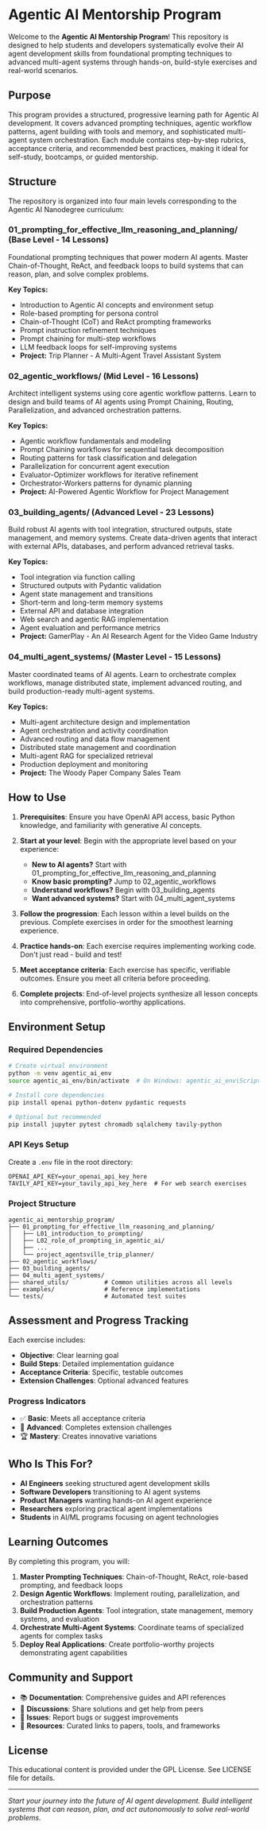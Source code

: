 # Agentic AI Mentorship Program

Welcome to the **Agentic AI Mentorship Program**! This repository is designed to help students and developers systematically evolve their AI agent development skills from foundational prompting techniques to advanced multi-agent systems through hands-on, build-style exercises and real-world scenarios.

## Purpose

This program provides a structured, progressive learning path for Agentic AI development. It covers advanced prompting techniques, agentic workflow patterns, agent building with tools and memory, and sophisticated multi-agent system orchestration. Each module contains step-by-step rubrics, acceptance criteria, and recommended best practices, making it ideal for self-study, bootcamps, or guided mentorship.

## Structure

The repository is organized into four main levels corresponding to the Agentic AI Nanodegree curriculum:

### **01_prompting_for_effective_llm_reasoning_and_planning/** (Base Level - 14 Lessons)
Foundational prompting techniques that power modern AI agents. Master Chain-of-Thought, ReAct, and feedback loops to build systems that can reason, plan, and solve complex problems.

**Key Topics:**
- Introduction to Agentic AI concepts and environment setup
- Role-based prompting for persona control
- Chain-of-Thought (CoT) and ReAct prompting frameworks
- Prompt instruction refinement techniques
- Prompt chaining for multi-step workflows
- LLM feedback loops for self-improving systems
- **Project:** Trip Planner - A Multi-Agent Travel Assistant System

### **02_agentic_workflows/** (Mid Level - 16 Lessons) 
Architect intelligent systems using core agentic workflow patterns. Learn to design and build teams of AI agents using Prompt Chaining, Routing, Parallelization, and advanced orchestration patterns.

**Key Topics:**
- Agentic workflow fundamentals and modeling
- Prompt Chaining workflows for sequential task decomposition
- Routing patterns for task classification and delegation
- Parallelization for concurrent agent execution
- Evaluator-Optimizer workflows for iterative refinement
- Orchestrator-Workers patterns for dynamic planning
- **Project:** AI-Powered Agentic Workflow for Project Management

### **03_building_agents/** (Advanced Level - 23 Lessons)
Build robust AI agents with tool integration, structured outputs, state management, and memory systems. Create data-driven agents that interact with external APIs, databases, and perform advanced retrieval tasks.

**Key Topics:**
- Tool integration via function calling
- Structured outputs with Pydantic validation
- Agent state management and transitions
- Short-term and long-term memory systems
- External API and database integration
- Web search and agentic RAG implementation
- Agent evaluation and performance metrics
- **Project:** GamerPlay - An AI Research Agent for the Video Game Industry

### **04_multi_agent_systems/** (Master Level - 15 Lessons)
Master coordinated teams of AI agents. Learn to orchestrate complex workflows, manage distributed state, implement advanced routing, and build production-ready multi-agent systems.

**Key Topics:**
- Multi-agent architecture design and implementation
- Agent orchestration and activity coordination
- Advanced routing and data flow management
- Distributed state management and coordination
- Multi-agent RAG for specialized retrieval
- Production deployment and monitoring
- **Project:** The Woody Paper Company Sales Team

## How to Use

1. **Prerequisites**: Ensure you have OpenAI API access, basic Python knowledge, and familiarity with generative AI concepts.

2. **Start at your level**: Begin with the appropriate level based on your experience:
   - **New to AI agents?** Start with 01_prompting_for_effective_llm_reasoning_and_planning
   - **Know basic prompting?** Jump to 02_agentic_workflows
   - **Understand workflows?** Begin with 03_building_agents
   - **Want advanced systems?** Start with 04_multi_agent_systems

3. **Follow the progression**: Each lesson within a level builds on the previous. Complete exercises in order for the smoothest learning experience.

4. **Practice hands-on**: Each exercise requires implementing working code. Don't just read - build and test!

5. **Meet acceptance criteria**: Each exercise has specific, verifiable outcomes. Ensure you meet all criteria before proceeding.

6. **Complete projects**: End-of-level projects synthesize all lesson concepts into comprehensive, portfolio-worthy applications.

## Environment Setup

### Required Dependencies
```bash
# Create virtual environment
python -m venv agentic_ai_env
source agentic_ai_env/bin/activate  # On Windows: agentic_ai_env\Scripts\activate

# Install core dependencies
pip install openai python-dotenv pydantic requests

# Optional but recommended
pip install jupyter pytest chromadb sqlalchemy tavily-python
```

### API Keys Setup
Create a `.env` file in the root directory:
```
OPENAI_API_KEY=your_openai_api_key_here
TAVILY_API_KEY=your_tavily_api_key_here  # For web search exercises
```

### Project Structure
```
agentic_ai_mentorship_program/
├── 01_prompting_for_effective_llm_reasoning_and_planning/
│   ├── L01_introduction_to_prompting/
│   ├── L02_role_of_prompting_in_agentic_ai/
│   ├── ...
│   └── project_agentsville_trip_planner/
├── 02_agentic_workflows/
├── 03_building_agents/
├── 04_multi_agent_systems/
├── shared_utils/          # Common utilities across all levels
├── examples/              # Reference implementations
└── tests/                 # Automated test suites
```

## Assessment and Progress Tracking

Each exercise includes:
- **Objective**: Clear learning goal
- **Build Steps**: Detailed implementation guidance
- **Acceptance Criteria**: Specific, testable outcomes
- **Extension Challenges**: Optional advanced features

### Progress Indicators
- ✅ **Basic**: Meets all acceptance criteria
- 🚀 **Advanced**: Completes extension challenges
- 🏆 **Mastery**: Creates innovative variations

## Who Is This For?

- **AI Engineers** seeking structured agent development skills
- **Software Developers** transitioning to AI agent systems
- **Product Managers** wanting hands-on AI agent experience
- **Researchers** exploring practical agent implementations
- **Students** in AI/ML programs focusing on agent technologies

## Learning Outcomes

By completing this program, you will:

1. **Master Prompting Techniques**: Chain-of-Thought, ReAct, role-based prompting, and feedback loops
2. **Design Agentic Workflows**: Implement routing, parallelization, and orchestration patterns
3. **Build Production Agents**: Tool integration, state management, memory systems, and evaluation
4. **Orchestrate Multi-Agent Systems**: Coordinate teams of specialized agents for complex tasks
5. **Deploy Real Applications**: Create portfolio-worthy projects demonstrating agent capabilities

## Community and Support

- 📚 **Documentation**: Comprehensive guides and API references
- 💬 **Discussions**: Share solutions and get help from peers
- 🐛 **Issues**: Report bugs or suggest improvements
- 🔗 **Resources**: Curated links to papers, tools, and frameworks

## License

This educational content is provided under the GPL License. See LICENSE file for details.

---

*Start your journey into the future of AI agent development. Build intelligent systems that can reason, plan, and act autonomously to solve real-world problems.*
